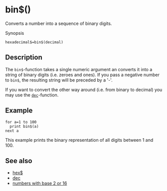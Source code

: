 # bin$()

Converts a number into a sequence of binary digits.

Synopsis

```basic
hexadecimal$=bin$(decimal)
```

## Description

The ```bin$```-function takes a single numeric argument an converts it into a string of binary digits (i.e. zeroes and ones). If you pass a negative number to ```bin$```, the resulting string will be preceded by a '-'.

If you want to convert the other way around (i.e. from binary to decimal) you may use the [```dec```](dec.html)-function.

## Example

```basic
for a=1 to 100
  print bin$(a)
next a
```

This example prints the binary representation of all digits between 1 and 100.

## See also

 * [hex$](hex.html)
 * [dec](dec.html)
 * [numbers with base 2 or 16](../numbers-with-base-2-or-16.html)
